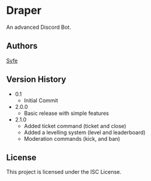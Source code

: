 # Draper

An advanced Discord Bot.

## Authors

[Syfe](https://github.com/ItsSyfe)

## Version History

- 0.1
  - Initial Commit
- 2.0.0
  - Basic release with simple features
- 2.1.0
  - Added ticket command (ticket and close)
  - Added a levelling system (level and leaderboard)
  - Moderation commands (kick, and ban)

## License

This project is licensed under the ISC License.
